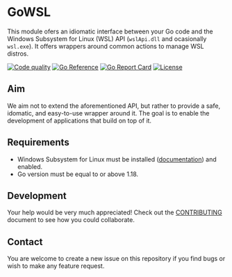 # GoWSL

This module ofers an idiomatic interface between your Go code and the Windows Subsystem for Linux (WSL) API (`wslApi.dll`  and ocasionally `wsl.exe`). It offers wrappers around common actions to manage WSL distros.

[![Code quality](https://github.com/EduardGomezEscandell/GoWSL/workflows/Test/badge.svg)](https://github.com/EduardGomezEscandell/GoWSL/actions/workflows/test.yaml?query=workflow%3Atest)
[![Go Reference](https://pkg.go.dev/badge/github.com/EduardGomezEscandell/gowsl.svg)](https://pkg.go.dev/github.com/EduardGomezEscandell/gowsl)
[![Go Report Card](https://goreportcard.com/badge/EduardGomezEscandell/gowsl)](https://goreportcard.com/report/EduardGomezEscandell/gowsl)
[![License](https://img.shields.io/badge/License-MIT-blue.svg)](https://github.com/EduardGomezEscandell/gowsl/blob/main/LICENSE)

## Aim

We aim not to extend the aforementioned API, but rather to provide a safe, idomatic, and easy-to-use wrapper around it. The goal is to enable the development of applications that build on top of it.

## Requirements

- Windows Subsystem for Linux must be installed ([documentation](https://learn.microsoft.com/en-us/windows/wsl/install)) and enabled.
- Go version must be equal to or above 1.18.

## Development

Your help would be very much appreciated! Check out the [CONTRIBUTING](./CONTRIBUTING.md) document to see how you could collaborate.

## Contact

You are welcome to create a new issue on this repository if you find bugs or wish to make any feature request.
